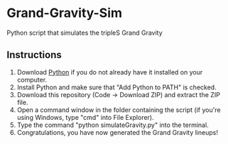 # Grand-Gravity-Sim
Python script that simulates the tripleS Grand Gravity

## Instructions

1. Download [Python](https://www.python.org/downloads/) if you do not already have it installed on your computer.
2. Install Python and make sure that "Add Python to PATH" is checked.
2. Download this repository (Code → Download ZIP) and extract the ZIP file.
3. Open a command window in the folder containing the script (if you're using Windows, type "cmd" into File Explorer).
4. Type the command "python simulateGravity.py" into the terminal.
5. Congratulations, you have now generated the Grand Gravity lineups!
